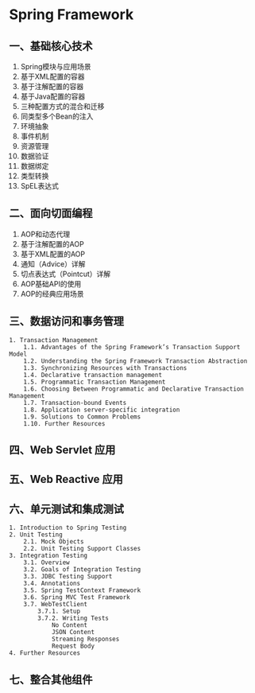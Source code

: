 # Spring Framework <Badge type="tip" text="v5.3.x" />

## 一、基础核心技术
1. Spring模块与应用场景
2. 基于XML配置的容器
3. 基于注解配置的容器
4. 基于Java配置的容器
5. 三种配置方式的混合和迁移
6. 同类型多个Bean的注入
7. 环境抽象
8. 事件机制
9. 资源管理
10. 数据验证
11. 数据绑定
12. 类型转换
13. SpEL表达式

## 二、面向切面编程
1. AOP和动态代理
2. 基于注解配置的AOP
3. 基于XML配置的AOP
4. 通知（Advice）详解
5. 切点表达式（Pointcut）详解
6. AOP基础API的使用
7. AOP的经典应用场景

## 三、数据访问和事务管理



```
1. Transaction Management
    1.1. Advantages of the Spring Framework’s Transaction Support Model
    1.2. Understanding the Spring Framework Transaction Abstraction
    1.3. Synchronizing Resources with Transactions
    1.4. Declarative transaction management
    1.5. Programmatic Transaction Management
    1.6. Choosing Between Programmatic and Declarative Transaction Management
    1.7. Transaction-bound Events
    1.8. Application server-specific integration
    1.9. Solutions to Common Problems
    1.10. Further Resources
```

## 四、Web Servlet 应用

## 五、Web Reactive 应用

## 六、单元测试和集成测试

```
1. Introduction to Spring Testing
2. Unit Testing
    2.1. Mock Objects
    2.2. Unit Testing Support Classes
3. Integration Testing
    3.1. Overview
    3.2. Goals of Integration Testing
    3.3. JDBC Testing Support
    3.4. Annotations
    3.5. Spring TestContext Framework
    3.6. Spring MVC Test Framework
    3.7. WebTestClient
        3.7.1. Setup
        3.7.2. Writing Tests
            No Content
            JSON Content
            Streaming Responses
            Request Body
4. Further Resources
```

## 七、整合其他组件
